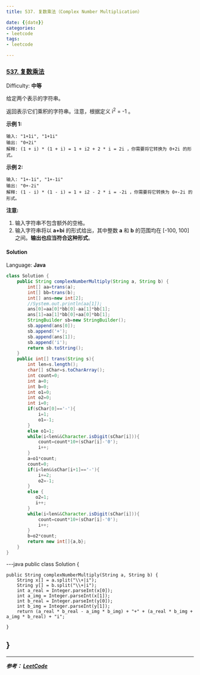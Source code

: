 ```yaml
---
title: 537. 复数乘法（Complex Number Multiplication）

date: {{date}}
categories:
- leetcode
tags:
- leetcode

---
```

### [537\. 复数乘法](https://leetcode-cn.com/problems/complex-number-multiplication/)

Difficulty: **中等**


给定两个表示的字符串。

返回表示它们乘积的字符串。注意，根据定义 i<sup>2</sup> = -1 。

**示例 1:**

```
输入: "1+1i", "1+1i"
输出: "0+2i"
解释: (1 + i) * (1 + i) = 1 + i2 + 2 * i = 2i ，你需要将它转换为 0+2i 的形式。
```

**示例 2:**

```
输入: "1+-1i", "1+-1i"
输出: "0+-2i"
解释: (1 - i) * (1 - i) = 1 + i2 - 2 * i = -2i ，你需要将它转换为 0+-2i 的形式。 
```

**注意:**

1.  输入字符串不包含额外的空格。
2.  输入字符串将以 **a+bi** 的形式给出，其中整数 **a** 和 **b** 的范围均在 [-100, 100] 之间。**输出也应当符合这种形式**。


#### Solution

Language: **Java**

```java
class Solution {
    public String complexNumberMultiply(String a, String b) {
        int[] aa=trans(a);
        int[] bb=trans(b);
        int[] ans=new int[2];
        //System.out.println(aa[1]);
        ans[0]=aa[0]*bb[0]-aa[1]*bb[1];
        ans[1]=aa[1]*bb[0]+aa[0]*bb[1];
        StringBuilder sb=new StringBuilder();
        sb.append(ans[0]);
        sb.append('+');
        sb.append(ans[1]);
        sb.append('i');
        return sb.toString();
    }
    public int[] trans(String s){
        int len=s.length();
        char[] sChar=s.toCharArray();
        int count=0;
        int a=0;
        int b=0;
        int o1=0;
        int o2=0;
        int i=0;
        if(sChar[0]=='-'){
            i=1;
            o1=-1;
        }
        else o1=1;
        while(i<len&&Character.isDigit(sChar[i])){
            count=count*10+(sChar[i]-'0');
            i++;
        }
        a=o1*count;
        count=0;
        if(i<len&&sChar[i+1]=='-'){
            i+=2;
            o2=-1;
        }
        else {
           o2=1;
           i++; 
        }
        while(i<len&&Character.isDigit(sChar[i])){
            count=count*10+(sChar[i]-'0');
            i++;
        }
        b=o2*count;
        return new int[]{a,b};
    }
}
```

---java
public class Solution {

    public String complexNumberMultiply(String a, String b) {
        String x[] = a.split("\\+|i");
        String y[] = b.split("\\+|i");
        int a_real = Integer.parseInt(x[0]);
        int a_img = Integer.parseInt(x[1]);
        int b_real = Integer.parseInt(y[0]);
        int b_img = Integer.parseInt(y[1]);
        return (a_real * b_real - a_img * b_img) + "+" + (a_real * b_img + a_img * b_real) + "i";

    }
}
---


---
***参考：
[LeetCode](https://leetcode-cn.com/problems/complex-number-multiplication/)***
